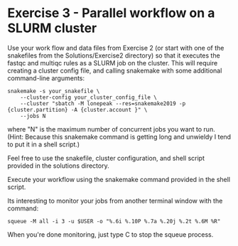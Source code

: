 # Exercise 3 - Parallel workflow on a SLURM cluster

Use your work flow and data files from Exercise 2 (or start with one of 
the snakefiles from the Solutions/Exercise2 directory) so that it executes 
the fastqc and multiqc rules as a SLURM job on the cluster. This will require
creating a cluster config file, and calling snakemake with some additional
command-line arguments:
```
snakemake -s your_snakefile \
	--cluster-config your_cluster_config_file \
	--cluster "sbatch -M lonepeak --res=snakemake2019 -p {cluster.partition} -A {cluster.account }" \
	--jobs N
```
where "N" is the maximum number of concurrent jobs you want to run.
(Hint: Because this snakemake command is getting long and unwieldy I tend to
put it in a shell script.)

Feel free to use the snakefile, cluster configuration, and shell script
provided in the solutions directory.

Execute your workflow using the snakemake command provided in the shell script.

Its interesting to monitor your jobs from another terminal window with 
the command:

`squeue -M all -i 3 -u $USER -o "%.6i %.10P %.7a %.20j %.2t %.6M %R"`

When you're done monitoring, just type <control>C to stop the squeue process.
